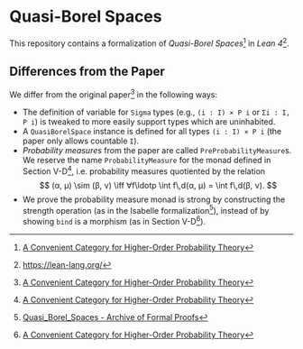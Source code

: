 # Quasi-Borel Spaces

This repository contains a formalization of _Quasi-Borel Spaces_[^1] in _Lean 4_[^2].

## Differences from the Paper

We differ from the original paper[^1] in the following ways:

- The definition of variable for `Sigma` types (e.g., `(i : I) × P i` or `Σi : I, P i`) is tweaked to more easily support types which are uninhabited.
- A `QuasiBorelSpace` instance is defined for all types `(i : I) × P i` (the paper only allows countable `I`).
- _Probability measures_ from the paper are called `PreProbabilityMeasure`s. We reserve the name `ProbabilityMeasure` for the monad defined in Section V-D[^1], i.e. probability measures quotiented by the relation
  $$
  (α, μ) \sim (β, ν) \iff ∀f\ldotp \int f\,d(α, μ) = \int f\,d(β, ν).
  $$
- We prove the probability measure monad is strong by constructing the strength operation (as in the Isabelle formalization[^3]), instead of by showing `bind` is a morphism (as in Section V-D[^1]).

[^1]: [A Convenient Category for Higher-Order Probability Theory](https://arxiv.org/pdf/1701.02547)
[^2]: https://lean-lang.org/
[^3]: [Quasi_Borel_Spaces - Archive of Formal Proofs](https://www.isa-afp.org/entries/Quasi_Borel_Spaces.html)
